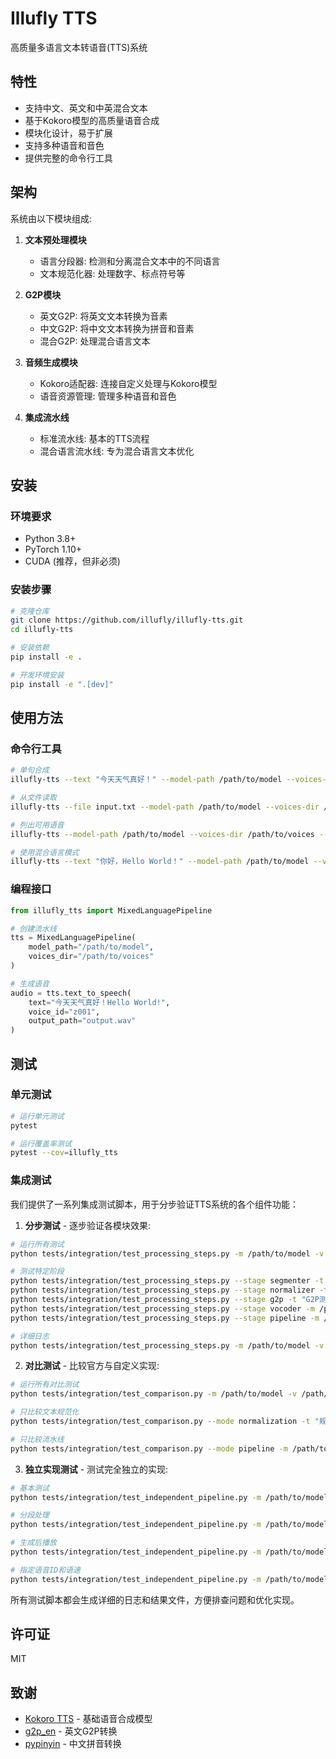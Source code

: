 # Illufly TTS

高质量多语言文本转语音(TTS)系统

## 特性

- 支持中文、英文和中英混合文本
- 基于Kokoro模型的高质量语音合成
- 模块化设计，易于扩展
- 支持多种语音和音色
- 提供完整的命令行工具

## 架构

系统由以下模块组成:

1. **文本预处理模块**
   - 语言分段器: 检测和分离混合文本中的不同语言
   - 文本规范化器: 处理数字、标点符号等

2. **G2P模块**
   - 英文G2P: 将英文文本转换为音素
   - 中文G2P: 将中文文本转换为拼音和音素
   - 混合G2P: 处理混合语言文本

3. **音频生成模块**
   - Kokoro适配器: 连接自定义处理与Kokoro模型
   - 语音资源管理: 管理多种语音和音色

4. **集成流水线**
   - 标准流水线: 基本的TTS流程
   - 混合语言流水线: 专为混合语言文本优化

## 安装

### 环境要求

- Python 3.8+
- PyTorch 1.10+
- CUDA (推荐，但非必须)

### 安装步骤

```bash
# 克隆仓库
git clone https://github.com/illufly/illufly-tts.git
cd illufly-tts

# 安装依赖
pip install -e .

# 开发环境安装
pip install -e ".[dev]"
```

## 使用方法

### 命令行工具

```bash
# 单句合成
illufly-tts --text "今天天气真好！" --model-path /path/to/model --voices-dir /path/to/voices --voice-id z001 --output output.wav

# 从文件读取
illufly-tts --file input.txt --model-path /path/to/model --voices-dir /path/to/voices --output output.wav

# 列出可用语音
illufly-tts --model-path /path/to/model --voices-dir /path/to/voices --list-voices

# 使用混合语言模式
illufly-tts --text "你好，Hello World！" --model-path /path/to/model --voices-dir /path/to/voices --mixed-language
```

### 编程接口

```python
from illufly_tts import MixedLanguagePipeline

# 创建流水线
tts = MixedLanguagePipeline(
    model_path="/path/to/model",
    voices_dir="/path/to/voices"
)

# 生成语音
audio = tts.text_to_speech(
    text="今天天气真好！Hello World!",
    voice_id="z001",
    output_path="output.wav"
)
```

## 测试

### 单元测试

```bash
# 运行单元测试
pytest

# 运行覆盖率测试
pytest --cov=illufly_tts
```

### 集成测试

我们提供了一系列集成测试脚本，用于分步验证TTS系统的各个组件功能：

1. **分步测试** - 逐步验证各模块效果:

```bash
# 运行所有测试
python tests/integration/test_processing_steps.py -m /path/to/model -v /path/to/voices

# 测试特定阶段
python tests/integration/test_processing_steps.py --stage segmenter -t "你好，测试文本。Hello, test text."
python tests/integration/test_processing_steps.py --stage normalizer -t "数字123转换测试"
python tests/integration/test_processing_steps.py --stage g2p -t "G2P测试文本"
python tests/integration/test_processing_steps.py --stage vocoder -m /path/to/model -v /path/to/voices
python tests/integration/test_processing_steps.py --stage pipeline -m /path/to/model -v /path/to/voices

# 详细日志
python tests/integration/test_processing_steps.py -m /path/to/model -v /path/to/voices --verbose
```

2. **对比测试** - 比较官方与自定义实现:

```bash
# 运行所有对比测试
python tests/integration/test_comparison.py -m /path/to/model -v /path/to/voices

# 只比较文本规范化
python tests/integration/test_comparison.py --mode normalization -t "规范化对比测试123"

# 只比较流水线
python tests/integration/test_comparison.py --mode pipeline -m /path/to/model -v /path/to/voices
```

3. **独立实现测试** - 测试完全独立的实现:

```bash
# 基本测试
python tests/integration/test_independent_pipeline.py -m /path/to/model -v /path/to/voices

# 分段处理
python tests/integration/test_independent_pipeline.py -m /path/to/model -v /path/to/voices --segmented

# 生成后播放
python tests/integration/test_independent_pipeline.py -m /path/to/model -v /path/to/voices --play

# 指定语音ID和语速
python tests/integration/test_independent_pipeline.py -m /path/to/model -v /path/to/voices --voice-id z001 --speed 1.2
```

所有测试脚本都会生成详细的日志和结果文件，方便排查问题和优化实现。

## 许可证

MIT

## 致谢

- [Kokoro TTS](https://github.com/hexgrad/kokoro) - 基础语音合成模型
- [g2p_en](https://github.com/Kyubyong/g2p) - 英文G2P转换
- [pypinyin](https://github.com/mozillazg/python-pinyin) - 中文拼音转换
